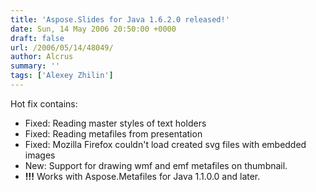```yaml
---
title: 'Aspose.Slides for Java 1.6.2.0 released!'
date: Sun, 14 May 2006 20:50:00 +0000
draft: false
url: /2006/05/14/48049/
author: Alcrus
summary: ''
tags: ['Alexey Zhilin']
---
```


Hot fix contains:  

*   Fixed: Reading master styles of text holders
*   Fixed: Reading metafiles from presentation
*   Fixed: Mozilla Firefox couldn't load created svg files with embedded images
*   New: Support for drawing wmf and emf metafiles on thumbnail.
*   **!!!** Works with Aspose.Metafiles for Java 1.1.0.0 and later.







